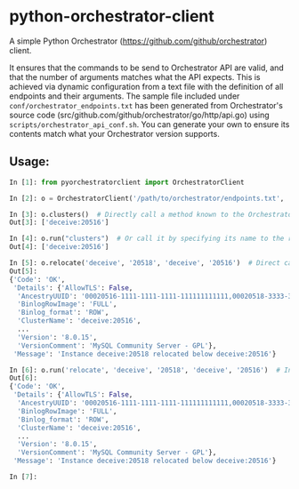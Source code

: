# python-orchestrator-client

A simple Python Orchestrator (https://github.com/github/orchestrator) client.

It ensures that the commands to be send to Orchestrator API are valid, and that the number of arguments matches what the
API expects. This is achieved via dynamic configuration from a text file with the definition of all endpoints and their 
arguments. The sample file included under `conf/orchestrator_endpoints.txt` has been generated from Orchestrator's 
source code (src/github.com/github/orchestrator/go/http/api.go) using `scripts/orchestrator_api_conf.sh`. You can 
generate your own to ensure its contents match what your Orchestrator version supports. 

## Usage:

```python
In [1]: from pyorchestratorclient import OrchestratorClient

In [2]: o = OrchestratorClient('/path/to/orchestrator/endpoints.txt', 'http://localhost:3000')

In [3]: o.clusters()  # Directly call a method known to the Orchestrator HTTP API
Out[3]: ['deceive:20516']

In [4]: o.run("clusters")  # Or call it by specifying its name to the run() method
Out[4]: ['deceive:20516']

In [5]: o.relocate('deceive', '20518', 'deceive', '20516')  # Direct call using method arguments 
Out[5]: 
{'Code': 'OK',
 'Details': {'AllowTLS': False,
  'AncestryUUID': '00020516-1111-1111-1111-111111111111,00020518-3333-3333-3333-333333333333',
  'BinlogRowImage': 'FULL',
  'Binlog_format': 'ROW',
  'ClusterName': 'deceive:20516',
  ...
  'Version': '8.0.15',
  'VersionComment': 'MySQL Community Server - GPL'},
 'Message': 'Instance deceive:20518 relocated below deceive:20516'}

In [6]: o.run('relocate', 'deceive', '20518', 'deceive', '20516')  # Indirect call via method name and arguments
Out[6]: 
{'Code': 'OK',
 'Details': {'AllowTLS': False,
  'AncestryUUID': '00020516-1111-1111-1111-111111111111,00020518-3333-3333-3333-333333333333',
  'BinlogRowImage': 'FULL',
  'Binlog_format': 'ROW',
  'ClusterName': 'deceive:20516',
  ...
  'Version': '8.0.15',
  'VersionComment': 'MySQL Community Server - GPL'},
 'Message': 'Instance deceive:20518 relocated below deceive:20516'}

In [7]: 
```
